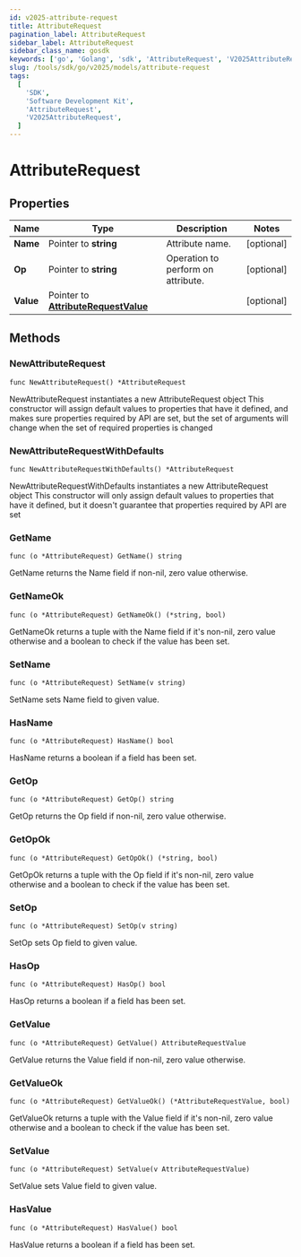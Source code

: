 ```yaml
---
id: v2025-attribute-request
title: AttributeRequest
pagination_label: AttributeRequest
sidebar_label: AttributeRequest
sidebar_class_name: gosdk
keywords: ['go', 'Golang', 'sdk', 'AttributeRequest', 'V2025AttributeRequest']
slug: /tools/sdk/go/v2025/models/attribute-request
tags:
  [
    'SDK',
    'Software Development Kit',
    'AttributeRequest',
    'V2025AttributeRequest',
  ]
---
```


# AttributeRequest

## Properties

| Name | Type | Description | Notes |
| --- | --- | --- | --- |
| **Name** | Pointer to **string** | Attribute name. | [optional] |
| **Op** | Pointer to **string** | Operation to perform on attribute. | [optional] |
| **Value** | Pointer to [**AttributeRequestValue**](attribute-request-value) |  | [optional] |

## Methods

### NewAttributeRequest

`func NewAttributeRequest() *AttributeRequest`

NewAttributeRequest instantiates a new AttributeRequest object This constructor will assign default values to properties that have it defined, and makes sure properties required by API are set, but the set of arguments will change when the set of required properties is changed

### NewAttributeRequestWithDefaults

`func NewAttributeRequestWithDefaults() *AttributeRequest`

NewAttributeRequestWithDefaults instantiates a new AttributeRequest object This constructor will only assign default values to properties that have it defined, but it doesn't guarantee that properties required by API are set

### GetName

`func (o *AttributeRequest) GetName() string`

GetName returns the Name field if non-nil, zero value otherwise.

### GetNameOk

`func (o *AttributeRequest) GetNameOk() (*string, bool)`

GetNameOk returns a tuple with the Name field if it's non-nil, zero value otherwise and a boolean to check if the value has been set.

### SetName

`func (o *AttributeRequest) SetName(v string)`

SetName sets Name field to given value.

### HasName

`func (o *AttributeRequest) HasName() bool`

HasName returns a boolean if a field has been set.

### GetOp

`func (o *AttributeRequest) GetOp() string`

GetOp returns the Op field if non-nil, zero value otherwise.

### GetOpOk

`func (o *AttributeRequest) GetOpOk() (*string, bool)`

GetOpOk returns a tuple with the Op field if it's non-nil, zero value otherwise and a boolean to check if the value has been set.

### SetOp

`func (o *AttributeRequest) SetOp(v string)`

SetOp sets Op field to given value.

### HasOp

`func (o *AttributeRequest) HasOp() bool`

HasOp returns a boolean if a field has been set.

### GetValue

`func (o *AttributeRequest) GetValue() AttributeRequestValue`

GetValue returns the Value field if non-nil, zero value otherwise.

### GetValueOk

`func (o *AttributeRequest) GetValueOk() (*AttributeRequestValue, bool)`

GetValueOk returns a tuple with the Value field if it's non-nil, zero value otherwise and a boolean to check if the value has been set.

### SetValue

`func (o *AttributeRequest) SetValue(v AttributeRequestValue)`

SetValue sets Value field to given value.

### HasValue

`func (o *AttributeRequest) HasValue() bool`

HasValue returns a boolean if a field has been set.
